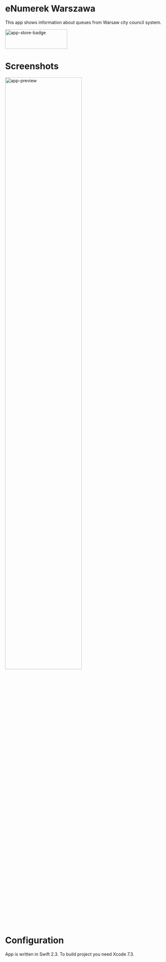 eNumerek Warszawa
========
This app shows information about queues from Warsaw city council system.

<a href="https://geo.itunes.apple.com/pl/app/enumerek-warszawa/id1112378626?mt=8">
    <img src="http://i.imgur.com/GX20WoH.png?1?4716" alt="app-store-badge" width="200" height="63" />
</a>

Screenshots
========
<div>
<img src="http://i.imgur.com/FUSolti.gif" alt="app-preview" width="70%">
</div>

Configuration
========
App is written in Swift 2.3. To build project you need Xcode 7.3.
